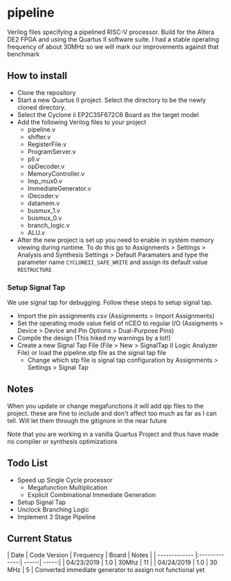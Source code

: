 # pipeline
Verilog files specifying a pipelined RISC-V processor. Build for the Altera DE2 FPGA and using the Quartus II software suite. I had a stable operating frequency of about 30MHz so we will mark our improvements against that benchmark 

## How to install 
- Clone the repository 
- Start a new Quartus II project. Select the directory to be the newly cloned directory.
- Select the Cyclone ii EP2C35F672C6 Board as the target model
- Add the following Verilog files to your project 
	- pipeline.v
	- shifter.v
	- RegisterFile.v
	- ProgramServer.v 
	- pll.v 
	- opDecoder.v 
	- MemoryController.v 
	- lmp_mux0.v 
	- ImmediateGenerator.v 
	- iDecoder.v 
	- datamem.v 
	- busmux_1.v 
	- busmux_0.v 
	- branch_logic.v 
	- ALU.v
 - After the new project is set up you need to enable in system memory viewing during runtime. To do this go to Assignments > Settings > Analysis and Synthesis Settings > Default Paramaters and type the parameter name `CYCLONEII_SAFE_WRITE` and assign its default value `RESTRUCTURE`
### Setup Signal Tap 
We use signal tap for debugging. Follow these steps to setup signal tap.
- Import the pin assignments csv (Assignments > Import Assignments) 
- Set the operating mode value field of nCEO to regular I/O (Assigments > Device > Device and Pin Options > Dual-Purpose Pins)
- Compile the design (This hiked my warnings by a lot!) 
- Create a new Signal Tap File (File > New > SignalTap II Logic Analyzer File) or load the pipeline.stp file as the signal tap file 
	- Change which stp file is signal tap configuration by Assignments > Settings > Signal Tap 

## Notes 
When you update or change megafunctions it will add qip files to the project. these are fine to include and don't affect too much as far as I can tell. Will let them through the gitignore in the near future 

Note that you are working in a vanilla Quartus Project and thus have made no compiler or synthesis optimizations 
## Todo List 
- Speed up Single Cycle processor 
	- Megafunction Multiplication
  	- Explicit Combinational Immediate Generation
- Setup Signal Tap
- Unclock Branching Logic  
- Implement 3 Stage Pipeline

## Current Status 
| Date        | Code Version  |  Frequency           | Board  | Notes	| 
| ------------- |:-------------:| -----:| -----:|
| 04/23/2019    | 1.0 | 30Mhz | 11 |
| 04/24/2019	| 1.0 | 30 MHz | 5 | Converted immediate generator to assign not functional yet



